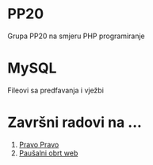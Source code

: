 # PP20
Grupa PP20 na smjeru PHP programiranje
<h1>MySQL</h1>
<p>Fileovi sa predfavanja i vježbi</p>

<h1>Završni radovi na ...</h1>
<ol>
  <li><a href="https://www.delaga.hr" target="_blank">Pravo Pravo</a>  <br></li>
  <li><a href="https://pp20.delaga.hr" target="_blank">Paušalni obrt web </a></li>
</ol>
